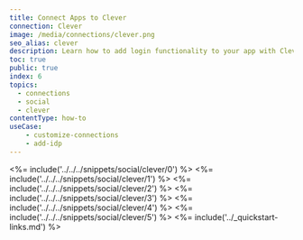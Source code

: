```yaml
---
title: Connect Apps to Clever
connection: Clever
image: /media/connections/clever.png
seo_alias: clever
description: Learn how to add login functionality to your app with Clever. You will need to obtain a Client ID and Client Secret for Clever.
toc: true
public: true
index: 6
topics:
  - connections
  - social
  - clever
contentType: how-to
useCase:
    - customize-connections
    - add-idp
---
```

<%= include('../../../snippets/social/clever/0') %> 
<%= include('../../../snippets/social/clever/1') %> 
<%= include('../../../snippets/social/clever/2') %> 
<%= include('../../../snippets/social/clever/3') %> 
<%= include('../../../snippets/social/clever/4') %> 
<%= include('../../../snippets/social/clever/5') %> 
<%= include('../_quickstart-links.md') %>
